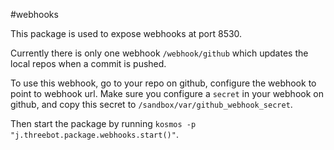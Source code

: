 #webhooks

This package is used to expose webhooks at port 8530.

Currently there is only one webhook `/webhook/github` which updates the local repos when a commit is pushed.

To use this webhook, go to your repo on github, configure the webhook to point to webhook url. Make sure you configure a `secret` in your webhook on github, and copy this secret to `/sandbox/var/github_webhook_secret`.

Then start the package by running  `kosmos -p "j.threebot.package.webhooks.start()"`.
